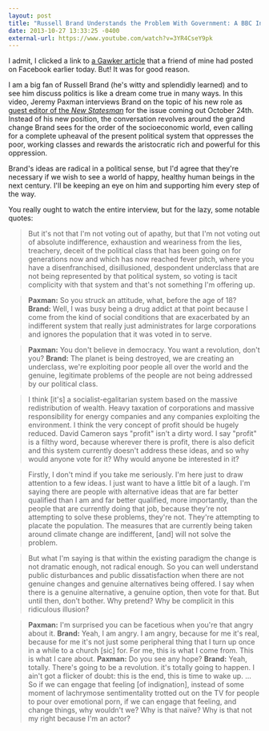 ```yaml
---
layout: post
title: "Russell Brand Understands the Problem With Government: A BBC Interview"
date: 2013-10-27 13:33:25 -0400
external-url: https://www.youtube.com/watch?v=3YR4CseY9pk
---
```


I admit, I clicked a link to [a Gawker article][] that a friend of mine had
posted on Facebook earlier today. But! It was for good reason.

I am a big fan of Russell Brand (he's witty and splendidly learned) and to see
him discuss politics is like a dream come true in many ways. In this video,
Jeremy Paxman interviews Brand on the topic of his new role as [guest editor of
the _New Statesman_][] for the issue coming out October 24th. Instead of his new
position, the conversation revolves around the grand change Brand sees for the
order of the socioeconomic world, even calling for a complete upheaval of the
present political system that oppresses the poor, working classes and rewards
the aristocratic rich and powerful for this oppression.

Brand's ideas are radical in a political sense, but I'd agree that they're
necessary if we wish to see a world of happy, healthy human beings in the next
century. I'll be keeping an eye on him and supporting him every step of the way.

[a Gawker article]: https://web.archive.org/web/20131025194544/http://gawker.com/russell-brand-may-have-started-a-revolution-last-night-1451318185
[guest editor of the _New Statesman_]: https://www.newstatesman.com/long-reads/2013/10/russell-brand-on-revolution

You really ought to watch the entire interview, but for the lazy, some notable
quotes:

> But it's not that I'm not voting out of apathy, but that I'm not voting out of
> absolute indifference, exhaustion and weariness from the lies, treachery,
> deceit of the political class that has been going on for generations now and
> which has now reached fever pitch, where you have a disenfranchised,
> disillusioned, despondent underclass that are not being represented by that
> political system, so voting is tacit complicity with that system and that's
> not something I'm offering up.

> **Paxman:** So you struck an attitude, what, before the age of 18?
> **Brand:** Well, I was busy being a drug addict at that point because I come
> from the kind of social conditions that are exacerbated by an indifferent
> system that really just administrates for large corporations and ignores the
> population that it was voted in to serve.

> **Paxman:** You don't believe in democracy. You want a revolution, don't you?
> **Brand:** The planet is being destroyed, we are creating an underclass, we're
> exploiting poor people all over the world and the genuine, legitimate problems
> of the people are not being addressed by our political class.

> I think [it's] a socialist-egalitarian system based on the massive
> redistribution of wealth. Heavy taxation of corporations and massive
> responsibility for energy companies and any companies exploiting the
> environment. I think the very concept of profit should be hugely reduced.
> David Cameron says "profit" isn't a dirty word. I say "profit" is a filthy
> word, because wherever there is profit, there is also deficit and this system
> currently doesn't address these ideas, and so why would anyone vote for it?
> Why would anyone be interested in it?

> Firstly, I don't mind if you take me seriously. I'm here just to draw
> attention to a few ideas. I just want to have a little bit of a laugh. I'm
> saying there are people with alternative ideas that are far better qualified
> than I am and far better qualified, more importantly, than the people that are
> currently doing that job, because they're not attempting to solve these
> problems, they're not. They're attempting to placate the population. The
> measures that are currently being taken around climate change are indifferent,
> [and] will not solve the problem.

> But what I'm saying is that within the existing paradigm the change is not
> dramatic enough, not radical enough. So you can well understand public
> disturbances and public dissatisfaction when there are not genuine changes and
> genuine alternatives being offered. I say when there is a genuine alternative,
> a genuine option, then vote for that. But until then, don't bother. Why
> pretend? Why be complicit in this ridiculous illusion?

> **Paxman:** I'm surprised you can be facetious when you're that angry about it.
> **Brand:** Yeah, I am angry. I am angry, because for me it's real, because for
> me it's not just some peripheral thing that I turn up once in a while to a
> church [sic] for. For me, this is what I come from. This is what I care about.
> **Paxman:** Do you see any hope?
> **Brand:** Yeah, totally. There's going to be a revolution. it's totally going
> to happen. I ain't got a flicker of doubt: this is the end, this is time to
> wake up.
> ...
> So if we can engage that feeling [of indignation], instead of some moment of
> lachrymose sentimentality trotted out on the TV for people to pour over
> emotional porn, if we can engage that feeling, and change things, why wouldn't
> we? Why is that naïve? Why is that not my right because I'm an actor?
